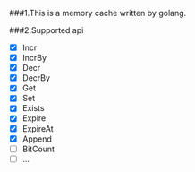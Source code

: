 ###1.This is a memory cache written by golang.

###2.Supported api

- [x] Incr
- [x] IncrBy
- [x] Decr
- [x] DecrBy
- [x] Get
- [x] Set
- [x] Exists
- [x] Expire
- [x] ExpireAt
- [x] Append
- [ ] BitCount
- [ ] ...
